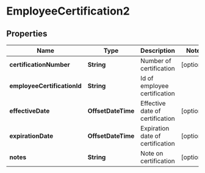 

# EmployeeCertification2


## Properties

| Name | Type | Description | Notes |
|------------ | ------------- | ------------- | -------------|
|**certificationNumber** | **String** | Number of certification              |  [optional] |
|**employeeCertificationId** | **String** | Id of employee certification              |  |
|**effectiveDate** | **OffsetDateTime** | Effective date of certification              |  [optional] |
|**expirationDate** | **OffsetDateTime** | Expiration date of certification              |  [optional] |
|**notes** | **String** | Note on certification              |  [optional] |



